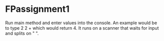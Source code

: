# FPassignment1

Run main method and enter values into the console.
An example would be to type 2 2 + which would return 4.
It runs on a scanner that waits for input and splits on " ".
